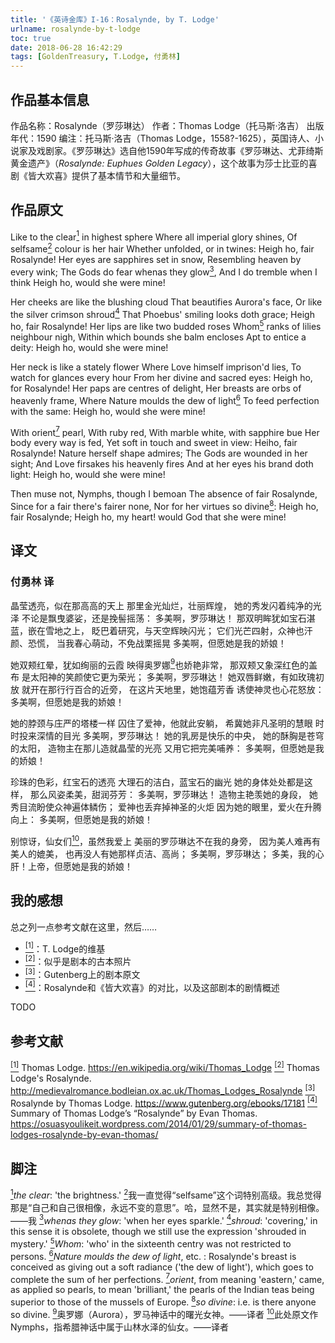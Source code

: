 ```yaml
---
title: '《英诗金库》I-16：Rosalynde, by T. Lodge'
urlname: rosalynde-by-t-lodge
toc: true
date: 2018-06-28 16:42:29
tags: [GoldenTreasury, T.Lodge, 付勇林]
---
```


## 作品基本信息

作品名称：Rosalynde（罗莎琳达）
作者：Thomas Lodge（托马斯·洛吉）
出版年代：1590
编注：托马斯·洛吉（Thomas Lodge，1558?-1625），英国诗人、小说家及戏剧家。《罗莎琳达》选自他1590年写成的传奇故事《罗莎琳达、尤菲绮斯黄金遗产》（*Rosalynde: Euphues Golden Legacy*），这个故事为莎士比亚的喜剧《皆大欢喜》提供了基本情节和大量细节。

## 作品原文

Like to the clear<a href="#note1" id="note1ref"><sup>1</sup></a> in highest sphere
Where all imperial glory shines,
Of selfsame<a href="#note2" id="note2ref"><sup>2</sup></a> colour is her hair
Whether unfolded, or in twines:
Heigh ho, fair Rosalynde!
Her eyes are sapphires set in snow,
Resembling heaven by every wink;
The Gods do fear whenas they glow<a href="#note3" id="note3ref"><sup>3</sup></a>,
And I do tremble when I think
Heigh ho, would she were mine!

Her cheeks are like the blushing cloud
That beautifies Aurora's face,
Or like the silver crimson shroud<a href="#note4" id="note4ref"><sup>4</sup></a>
That Phoebus' smiling looks doth grace;
Heigh ho, fair Rosalynde!
Her lips are like two budded roses
Whom<a href="#note5" id="note5ref"><sup>5</sup></a> ranks of lilies neighbour nigh,
Within which bounds she balm encloses
Apt to entice a deity:
Heigh ho, would she were mine!

Her neck is like a stately flower
Where Love himself imprison'd lies,
To watch for glances every hour
From her divine and sacred eyes:
Heigh ho, for Rosalynde!
Her paps are centres of delight,
Her breasts are orbs of heavenly frame,
Where Nature moulds the dew of light<a href="#note6" id="note6ref"><sup>6</sup></a>
To feed perfection with the same:
Heigh ho, would she were mine!

With orient<a href="#note7" id="note7ref"><sup>7</sup></a> pearl, With ruby red,
With marble white, with sapphire bue
Her body every way is fed,
Yet soft in touch and sweet in view:
Heiho, fair Rosalynde!
Nature herself shape admires;
The Gods are wounded in her sight;
And Love firsakes his heavenly fires
And at her eyes his brand doth light:
Heigh ho, would she were mine!

Then muse not, Nymphs, though I bemoan
The absence of fair Rosalynde,
Since for a fair there's fairer none,
Nor for her virtues so divine<a href="#note8" id="note8ref"><sup>8</sup></a>:
Heigh ho, fair Rosalynde;
Heigh ho, my heart! would God that she were mine!

## 译文
### 付勇林 译

晶莹透亮，似在那高高的天上
那里金光灿烂，壮丽辉煌，
她的秀发闪着纯净的光泽
不论是飘曳婆娑，还是挽髻摇荡：
多美啊，罗莎琳达！
那双明眸犹如宝石湛蓝，嵌在雪地之上，
眨巴着研究，与天空辉映闪光；
它们光芒四射，众神也汗颜、恐慌，
当我春心萌动，不免战栗摇晃
多美啊，但愿她是我的娇娘！

她双颊红晕，犹如绚丽的云霞
映得奥罗娜<a href="#note9" id="note9ref"><sup>9</sup></a>也娇艳非常，
那双颊又象深红色的盖布
是太阳神的笑颜使它更为荣光；
多美啊，罗莎琳达！
她双唇鲜嫩，有如玫瑰初放
就开在那行行百合的近旁，
在这片天地里，她饱蕴芳香
诱使神灵也心花怒放：
多美啊，但愿她是我的娇娘！

她的脖颈与庄严的塔楼一样
囚住了爱神，他就此安躺，
希冀她非凡圣明的慧眼
时时投来深情的目光
多美啊，罗莎琳达！
她的乳房是快乐的中央，
她的酥胸是苍穹的太阳，
造物主在那儿造就晶莹的光亮
又用它把完美哺养：
多美啊，但愿她是我的娇娘！

珍珠的色彩，红宝石的透亮
大理石的洁白，蓝宝石的幽光
她的身体处处都是这样，
那么风姿柔美，甜润芬芳：
多美啊，罗莎琳达！
造物主艳羡她的身段，
她秀目流盼使众神遍体鳞伤；
爱神也丢弃掉神圣的火炬
因为她的眼里，爱火在升腾向上：
多美啊，但愿她是我的娇娘！

别惊讶，仙女们<a href="#note10" id="note10ref"><sup>10</sup></a>，虽然我爱上
美丽的罗莎琳达不在我的身旁，
因为美人难再有美人的媲美，
也再没人有她那样贞洁、高尚；
多美啊，罗莎琳达；
多美，我的心肝！上帝，但愿她是我的娇娘！


## 我的感想

总之列一点参考文献在这里，然后……
* <a href="#bib1" id="bib1ref"><sup>[1]</sup></a>：T. Lodge的维基
* <a href="#bib2" id="bib2ref"><sup>[2]</sup></a>：似乎是剧本的古本照片
* <a href="#bib3" id="bib3ref"><sup>[3]</sup></a>：Gutenberg上的剧本原文
* <a href="#bib4" id="bib4ref"><sup>[4]</sup></a>：Rosalynde和《皆大欢喜》的对比，以及这部剧本的剧情概述

TODO

## 参考文献
<a id="bib1" href="#bib1ref"><sup>[1]</sup></a> Thomas Lodge. <https://en.wikipedia.org/wiki/Thomas_Lodge>
<a id="bib2" href="#bib2ref"><sup>[2]</sup></a> Thomas Lodge's Rosalynde. <http://medievalromance.bodleian.ox.ac.uk/Thomas_Lodges_Rosalynde>
<a id="bib3" href="#bib3ref"><sup>[3]</sup></a> Rosalynde by Thomas Lodge. <https://www.gutenberg.org/ebooks/17181>
<a id="bib4" href="#bib4ref"><sup>[4]</sup></a> Summary of Thomas Lodge’s “Rosalynde” by Evan Thomas. <https://osuasyoulikeit.wordpress.com/2014/01/29/summary-of-thomas-lodges-rosalynde-by-evan-thomas/>

## 脚注
<a id="note1" href="#note1ref"><sup>1</sup></a>*the clear*: 'the brightness.'
<a id="note2" href="#note2ref"><sup>2</sup></a>我一直觉得“selfsame”这个词特别高级。我总觉得那是“自己和自己很相像，永远不变的意思”。哈，显然不是，其实就是特别相像。——我
<a id="note3" href="#note3ref"><sup>3</sup></a>*whenas they glow*: 'when her eyes sparkle.'
<a id="note4" href="#note4ref"><sup>4</sup></a>*shroud*: 'covering,' in this sense it is obsolete, though we still use the expression 'shrouded in mystery.'
<a id="note5" href="#note5ref"><sup>5</sup></a>*Whom*: 'who' in the sixteenth centry was not restricted to persons.
<a id="note6" href="#note6ref"><sup>6</sup></a>*Nature moulds the dew of light*, etc. : Rosalynde's breast is conceived as giving out a soft radiance ('the dew of light'), which goes to complete the sum of her perfections.
<a id="note7" href="#note7ref"><sup>7</sup></a>*orient*, from meaning 'eastern,' came, as applied so pearls, to mean 'brilliant,' the pearls of the Indian teas being superior to those of the mussels of Europe.
<a id="note8" href="#note8ref"><sup>8</sup></a>*so divine*: i.e. is there anyone so divine.
<a id="note9" href="#note9ref"><sup>9</sup></a>奥罗娜（Aurora），罗马神话中的曙光女神。——译者
<a id="note10" href="#note10ref"><sup>10</sup></a>此处原文作Nymphs，指希腊神话中属于山林水泽的仙女。——译者

